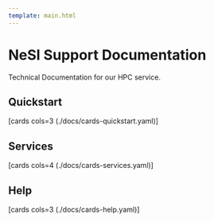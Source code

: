 ```yaml
---
template: main.html
---
```



# NeSI Support Documentation

Technical Documentation for our HPC service.

## Quickstart

[cards cols=3 (./docs/cards-quickstart.yaml)]

## Services

[cards cols=4 (./docs/cards-services.yaml)]

## Help

[cards cols=3 (./docs/cards-help.yaml)]
